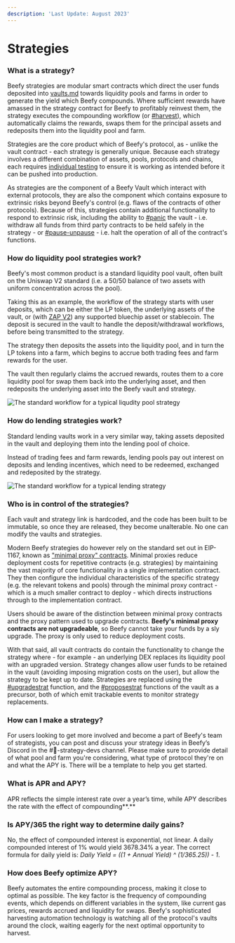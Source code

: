 ```yaml
---
description: 'Last Update: August 2023'
---
```


# Strategies

### What is a strategy?

Beefy strategies are modular smart contracts which direct the user funds deposited into [vaults.md](vaults.md "mention") towards liquidity pools and farms in order to generate the yield which Beefy compounds. Where sufficient rewards have amassed in the strategy contract for Beefy to profitably reinvest them, the strategy executes the compounding workflow (or [#harvest](../developer-documentation/strategy-contract/#harvest "mention")), which automatically claims the rewards, swaps them for the principal assets and redeposits them into the liquidity pool and farm.

Strategies are the core product which of Beefy's protocol, as - unlike the vault contract - each strategy is generally unique. Because each strategy involves a different combination of assets, pools, protocols and chains, each requires [individual testing](../safu-protocol/beefy-safu-practices.md#new-vault-testing-procedure) to ensure it is working as intended before it can be pushed into production.

As strategies are the component of a Beefy Vault which interact with external protocols, they are also the component which contains exposure to extrinsic risks beyond Beefy's control (e.g. flaws of the contracts of other protocols). Because of this, strategies contain additional functionality to respond to extrinsic risk, including the ability to [#panic](../developer-documentation/strategy-contract/#panic "mention") the vault - i.e. withdraw all funds from third party contracts to be held safely in the strategy - or [#pause-unpause](../developer-documentation/strategy-contract/#pause-unpause "mention") - i.e. halt the operation of all of the contract's functions.

### How do liquidity pool strategies work?

Beefy's most common product is a standard liquidity pool vault, often built on the Uniswap V2 standard (i.e. a 50/50 balance of two assets with uniform concentration across the pool).&#x20;

Taking this as an example, the workflow of the strategy starts with user deposits, which can be either the LP token, the underlying assets of the vault, or (with [ZAP V2](https://beefy.finance/articles/revolutionizing-beefy-zap-in-partnership-with-1inch/)) any supported bluechip asset or stablecoin. The deposit is secured in the vault to handle the deposit/withdrawal workflows, before being transmitted to the strategy.

The strategy then deposits the assets into the liquidity pool, and in turn the LP tokens into a farm, which begins to accrue both trading fees and farm rewards for the user.&#x20;

The vault then regularly claims the accrued rewards, routes them to a core liquidity pool for swap them back into the underlying asset, and then redeposits the underlying asset into the Beefy vault and strategy.

![The standard workflow for a typical liqudity pool strategy](../.gitbook/assets/Flow\_LP.png)

### How do lending strategies work?

Standard lending vaults work in a very similar way, taking assets deposited in the vault and deploying them into the lending pool of choice.&#x20;

Instead of trading fees and farm rewards, lending pools pay out interest on deposits and lending incentives, which need to be redeemed, exchanged and redeposited by the strategy.

![The standard workflow for a typical lending strategy](../.gitbook/assets/Flow\_single\_asset\_lending.png)

### **Who is in control of the strategies?**

Each vault and strategy link is hardcoded, and the code has been built to be immutable, so once they are released, they become unalterable. No one can modify the vaults and strategies.

Modern Beefy strategies do however rely on the standard set out in EIP-1167, known as ["minimal proxy" contracts](https://blog.openzeppelin.com/deep-dive-into-the-minimal-proxy-contract). Minimal proxies reduce deployment costs for repetitive contracts (e.g. strategies) by maintaining the vast majority of core functionality in a single implementation contract. They then configure the individual characteristics of the specific strategy (e.g. the relevant tokens and pools) through the minimal proxy contract - which is a much smaller contract to deploy - which directs instructions through to the implementation contract.

Users should be aware of the distinction between minimal proxy contracts and the proxy pattern used to upgrade contracts. **Beefy's minimal proxy contracts are not upgradeable**, so Beefy cannot take your funds by a sly upgrade. The proxy is only used to reduce deployment costs.

With that said, all vault contracts do contain the functionality to change the strategy where - for example - an underlying DEX replaces its liquidity pool with an upgraded version. Strategy changes allow user funds to be retained in the vault (avoiding imposing migration costs on the user), but allow the strategy to be kept up to date. Strategies are replaced using the [#upgradestrat](../developer-documentation/vault-contract.md#upgradestrat "mention") function, and the [#proposestrat](../developer-documentation/vault-contract.md#proposestrat "mention") functions of the vault as a precursor, both of which emit trackable events to monitor strategy replacements.

### **How can I make a strategy?**

For users looking to get more involved and become a part of Beefy's team of strategists, you can post and discuss your strategy ideas in Beefy’s Discord in the #🎯-strategy-devs channel. Please make sure to provide detail of what pool and farm you're considering, what type of protocol they're on and what the APY is. There will be a template to help you get started.

### **What is APR and APY?**

APR reflects the simple interest rate over a year’s time, while APY describes the rate with the effect of compounding**.**

### **Is APY/365 the right way to determine daily gains?**

No, the effect of compounded interest is exponential, not linear. A daily compounded interest of 1% would yield 3678.34% a year. The correct formula for daily yield is: _Daily Yield = ((1 + Annual Yield) ^ (1/365.25)) - 1_.

### **How does Beefy optimize APY?**

Beefy automates the entire compounding process, making it close to optimal as possible. The key factor is the frequency of compounding events, which depends on different variables in the system, like current gas prices, rewards accrued and liquidity for swaps. Beefy's sophisticated harvesting automation technology is watching all of the protocol's vaults around the clock, waiting eagerly for the next optimal opportunity to harvest.
